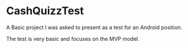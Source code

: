 # CashQuizzTest

A Basic project I was asked to present as a test for an Android position.

The test is very basic and focuses on the MVP model.
